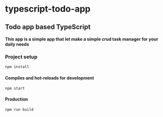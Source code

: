 # typescript-todo-app

## Todo app based TypeScript

#### This app is a simple app that let make a simple crud task manager for your daily needs

### Project setup

```sh
npm install
```

#### Compiles and hot-reloads for development

```sh
npm start
```

#### Production

```sh
npm run build
```
